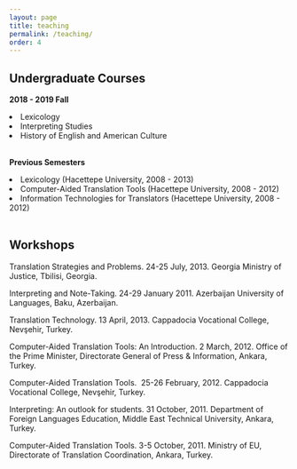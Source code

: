 ```yaml
---
layout: page
title: teaching
permalink: /teaching/
order: 4
---
```

<h2>Undergraduate Courses</h2>

<b>2018 - 2019 Fall</b>

<li>Lexicology</li>
<li>Interpreting Studies</li>
<li>History of English and American Culture</li>
<br>

<b>Previous Semesters</b>

<li>Lexicology (Hacettepe University, 2008 - 2013)</li>
<li>Computer-Aided Translation Tools (Hacettepe University, 2008 - 2012)</li>
<li>Information Technologies for Translators (Hacettepe University, 2008 - 2012)</li>
<br>

<h2>Workshops</h2>
<p>Translation Strategies and Problems. 24-25 July, 2013. Georgia Ministry of Justice, Tbilisi, Georgia.</p>
<p>Interpreting and Note-Taking. 24-29 January 2011. Azerbaijan University of Languages, Baku, Azerbaijan.</p>
<p>Translation Technology. 13 April, 2013. Cappadocia Vocational College, Nevşehir, Turkey.</p>
<p>Computer-Aided Translation Tools: An Introduction. 2 March, 2012. Office of the Prime Minister, Directorate General of Press & Information, Ankara, Turkey.</p>
<p>Computer-Aided Translation Tools.  25-26 February, 2012. Cappadocia Vocational College, Nevşehir, Turkey.</p>
<p>Interpreting: An outlook for students. 31 October, 2011. Department of Foreign Languages Education, Middle East Technical University, Ankara, Turkey.</p>
<p>Computer-Aided Translation Tools. 3-5 October, 2011. Ministry of EU, Directorate of Translation Coordination, Ankara, Turkey.</p>
